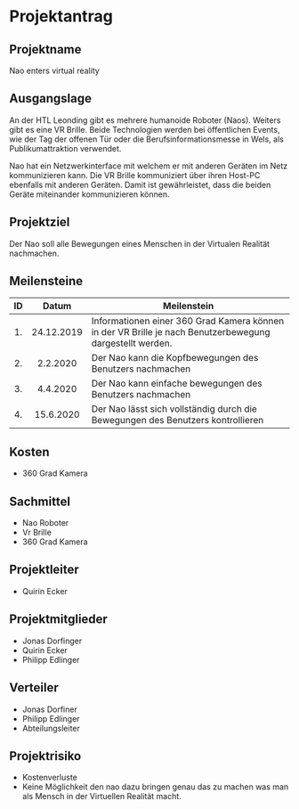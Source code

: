 # Projektantrag

## Projektname
Nao enters virtual reality

## Ausgangslage
An der HTL Leonding gibt es mehrere humanoide Roboter (Naos). Weiters gibt es eine VR Brille. Beide Technologien werden bei öffentlichen Events, wie der Tag der offenen Tür oder die Berufsinformationsmesse in Wels, als Publikumattraktion verwendet.

Nao hat ein Netzwerkinterface mit welchem er mit anderen Geräten im Netz kommunizieren kann. Die VR Brille kommuniziert über ihren Host-PC ebenfalls mit anderen Geräten. Damit ist gewährleistet, dass die beiden Geräte miteinander kommunizieren können.

## Projektziel
Der Nao soll alle Bewegungen eines Menschen in der Virtualen Realität nachmachen.

## Meilensteine
|ID|Datum|Meilenstein|
|:-:|:-:|---|
|1.|24.12.2019|Informationen einer 360 Grad Kamera können in der VR Brille je nach Benutzerbewegung dargestellt werden.|
|2.|2.2.2020|Der Nao kann die Kopfbewegungen des Benutzers nachmachen|
|3.|4.4.2020|Der Nao kann einfache bewegungen des Benutzers nachmachen|
|4.|15.6.2020|Der Nao lässt sich vollständig durch die Bewegungen des Benutzers kontrollieren|

## Kosten
- 360 Grad Kamera

## Sachmittel
- Nao Roboter
- Vr Brille
- 360 Grad Kamera

## Projektleiter
- Quirin Ecker

## Projektmitglieder
- Jonas Dorfinger
- Quirin Ecker
- Philipp Edlinger

## Verteiler
- Jonas Dorfiner
- Philipp Edlinger
- Abteilungsleiter

## Projektrisiko
- Kostenverluste
- Keine Möglichkeit den nao dazu bringen genau das zu machen was man als Mensch in der Virtuellen Realität macht.

